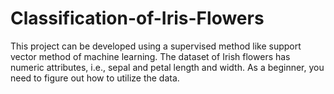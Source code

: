 # Classification-of-Iris-Flowers
This project can be developed using a supervised method like support vector method of machine learning. The dataset of Irish flowers has numeric attributes, i.e., sepal and petal length and width. As a beginner, you need to figure out how to utilize the data.
